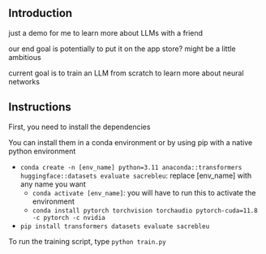 ## Introduction

just a demo for me to learn more about LLMs with a friend

our end goal is potentially to put it on the app store? might be a little ambitious

current goal is to train an LLM from scratch to learn more about neural networks

## Instructions

First, you need to install the dependencies

You can install them in a conda environment or by using pip with a native python environment
* `conda create -n [env_name] python=3.11 anaconda::transformers huggingface::datasets evaluate sacrebleu`: replace [env_name] with any name you want
    * `conda activate [env_name]`: you will have to run this to activate the environment
    * `conda install pytorch torchvision torchaudio pytorch-cuda=11.8 -c pytorch -c nvidia`
* `pip install transformers datasets evaluate sacrebleu`

To run the training script, type `python train.py`
